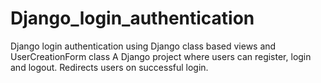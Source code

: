 # Django_login_authentication
Django login authentication using Django class based views and UserCreationForm class
A Django project where users can register, login and logout.
Redirects users on successful login.
